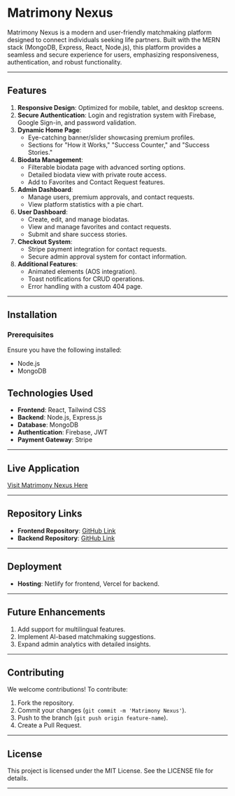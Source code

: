 # Matrimony Nexus

Matrimony Nexus is a modern and user-friendly matchmaking platform designed to connect individuals seeking life partners. Built with the MERN stack (MongoDB, Express, React, Node.js), this platform provides a seamless and secure experience for users, emphasizing responsiveness, authentication, and robust functionality.

---

## Features

1. **Responsive Design**: Optimized for mobile, tablet, and desktop screens.
2. **Secure Authentication**: Login and registration system with Firebase, Google Sign-in, and password validation.
3. **Dynamic Home Page**:
   - Eye-catching banner/slider showcasing premium profiles.
   - Sections for "How it Works," "Success Counter," and "Success Stories."
4. **Biodata Management**:
   - Filterable biodata page with advanced sorting options.
   - Detailed biodata view with private route access.
   - Add to Favorites and Contact Request features.
5. **Admin Dashboard**:
   - Manage users, premium approvals, and contact requests.
   - View platform statistics with a pie chart.
6. **User Dashboard**:
   - Create, edit, and manage biodatas.
   - View and manage favorites and contact requests.
   - Submit and share success stories.
7. **Checkout System**:
   - Stripe payment integration for contact requests.
   - Secure admin approval system for contact information.
8. **Additional Features**:
   - Animated elements (AOS integration).
   - Toast notifications for CRUD operations.
   - Error handling with a custom 404 page.

---

## Installation

### Prerequisites
Ensure you have the following installed:
- Node.js
- MongoDB

## Technologies Used

- **Frontend**: React, Tailwind CSS
- **Backend**: Node.js, Express.js
- **Database**: MongoDB
- **Authentication**: Firebase, JWT
- **Payment Gateway**: Stripe

---

## Live Application

[Visit Matrimony Nexus Here](#)

---

## Repository Links

- **Frontend Repository**: [GitHub Link](#)
- **Backend Repository**: [GitHub Link](#)

---

## Deployment

- **Hosting**: Netlify for frontend, Vercel for backend.

---

## Future Enhancements

1. Add support for multilingual features.
2. Implement AI-based matchmaking suggestions.
3. Expand admin analytics with detailed insights.

---

## Contributing

We welcome contributions! To contribute:
1. Fork the repository.
2. Commit your changes (`git commit -m 'Matrimony Nexus'`).
3. Push to the branch (`git push origin feature-name`).
4. Create a Pull Request.

---

## License

This project is licensed under the MIT License. See the LICENSE file for details.

---